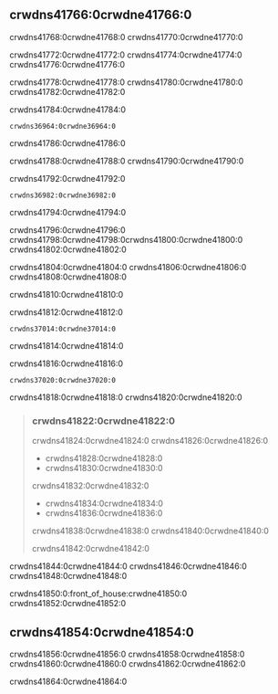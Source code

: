 ## crwdns41766:0crwdne41766:0

crwdns41768:0crwdne41768:0 crwdns41770:0crwdne41770:0

crwdns41772:0crwdne41772:0 crwdns41774:0crwdne41774:0 crwdns41776:0crwdne41776:0

crwdns41778:0crwdne41778:0 crwdns41780:0crwdne41780:0 crwdns41782:0crwdne41782:0

<span class="filename">crwdns41784:0crwdne41784:0</span>

```rust,ignore,does_not_compile
crwdns36964:0crwdne36964:0
```

<span class="caption">crwdns41786:0crwdne41786:0</span>

crwdns41788:0crwdne41788:0 crwdns41790:0crwdne41790:0

<span class="filename">crwdns41792:0crwdne41792:0</span>

```rust,ignore
crwdns36982:0crwdne36982:0
```

<span class="caption">crwdns41794:0crwdne41794:0</span>

crwdns41796:0crwdne41796:0 crwdns41798:0crwdne41798:0<!-- ignore -->crwdns41800:0crwdne41800:0 crwdns41802:0crwdne41802:0

crwdns41804:0crwdne41804:0 crwdns41806:0crwdne41806:0 crwdns41808:0crwdne41808:0

crwdns41810:0crwdne41810:0

<span class="filename">crwdns41812:0crwdne41812:0</span>

```rust,ignore
crwdns37014:0crwdne37014:0
```

crwdns41814:0crwdne41814:0

<span class="filename">crwdns41816:0crwdne41816:0</span>

```rust,ignore
crwdns37020:0crwdne37020:0
```

crwdns41818:0crwdne41818:0 crwdns41820:0crwdne41820:0

> ### crwdns41822:0crwdne41822:0
> 
> crwdns41824:0crwdne41824:0 crwdns41826:0crwdne41826:0
> 
> * crwdns41828:0crwdne41828:0
> * crwdns41830:0crwdne41830:0
> 
> crwdns41832:0crwdne41832:0
> 
> * crwdns41834:0crwdne41834:0
> * crwdns41836:0crwdne41836:0
> 
> crwdns41838:0crwdne41838:0 crwdns41840:0crwdne41840:0
> 
> crwdns41842:0crwdne41842:0

crwdns41844:0crwdne41844:0 crwdns41846:0crwdne41846:0 crwdns41848:0crwdne41848:0

crwdns41850:0:front_of_house:crwdne41850:0 crwdns41852:0crwdne41852:0

## crwdns41854:0crwdne41854:0

crwdns41856:0crwdne41856:0 crwdns41858:0crwdne41858:0 crwdns41860:0crwdne41860:0 crwdns41862:0crwdne41862:0

crwdns41864:0crwdne41864:0

